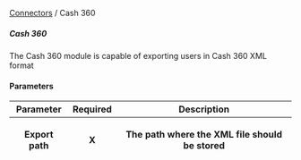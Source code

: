 <a href="javascript:void(0)" class="help-trigger"
data-helpkey="SysPage_Connector">Connectors</a> / Cash 360

##### Cash 360

The Cash 360 module is capable of exporting users in Cash 360 XML format

#### Parameters

<table class="table table-bordered">
<thead class="thead-light">
<tr class="header">
<th>Parameter</th>
<th class="text-center">Required</th>
<th>Description</th>
</tr>
<tr class="odd">
<th><p>Export path</p></th>
<th><p><strong>X</strong></p></th>
<th><p>The path where the XML file should be stored</p></th>
</tr>
</thead>
&#10;</table>
